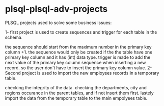 # plsql-plsql-adv-projects

PLSQL projects used to solve some business issues:

1- first project is used to create sequences and trigger for each table in the schema.

the sequence should start from the maximum number in the primary key column +1.
the sequence would only be created if the the table have one primary key column and it has (int) data type.
trigger is made to add the next value of the primary key column sequence when inserting a new record. so the user don't have to insert the primary key column value.
2- Second project is used to import the new employees records in a temporary table.

checking the integrity of the data.
checking the departments, city and regions occurance in the parent tables, and if not insert them first.
lastely import the data from the temporary table to the main empolyees table.
